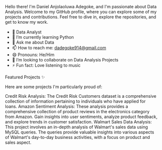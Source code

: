 <p style="font-size: 16px;">
  
Hello there! I'm Daniel Anjolaoluwa Adegoke, and I'm passionate about Data Analysis. 
Welcome to my GitHub profile, where you can explore some of my projects and contributions. Feel free to dive in, explore the repositories, and get to know my work.

</p>

<p style="font-size: 16px;">

- 💼 Data Analyst
- 🌱 I’m currently learning Python 
- 💬 Ask me about Data
- 📫 How to reach me: dadegoke914@gmail.com
- 😄 Pronouns: He/Him
- 👯 I’m looking to collaborate on Data Analysis Projects
- ⚡ Fun fact: Love listening to music
  
</p>

<p style="font-size: 16px;">
  
Featured Projects ✨

Here are some projects I'm particularly proud of:

Credit Risk Analysis: The Credit Risk Customers dataset is a comprehensive collection of information pertaining to individuals who have applied for loans.
Amazon Sentiment Analysis: These analysis provides a comprehensive collection of product reviews in the electronics category from Amazon. Gain insights into user sentiments, analyze product feedback, and explore trends in customer satisfaction.
Walmart Sales Data Analysis: This project involves an in-depth analysis of Walmart's sales data using MySQL queries. The queries provide valuable insights into various aspects of Walmart's day-to-day business activities, with a focus on product and sales aspect. 

</p>

